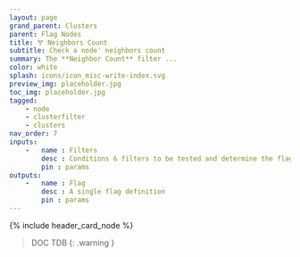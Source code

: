 ```yaml
---
layout: page
grand_parent: Clusters
parent: Flag Nodes
title: 🝖 Neighbors Count
subtitle: Check a node' neighbors count
summary: The **Neighbor Count** filter ...
color: white
splash: icons/icon_misc-write-index.svg
preview_img: placeholder.jpg
toc_img: placeholder.jpg
tagged: 
    - node
    - clusterfilter
    - clusters
nav_order: 7
inputs:
    -   name : Filters
        desc : Conditions & filters to be tested and determine the flag behavior. Supports both regular filter and cluster filters
        pin : params
outputs:
    -   name : Flag
        desc : A single flag definition
        pin : params
---
```


{% include header_card_node %}

> DOC TDB
{: .warning }
